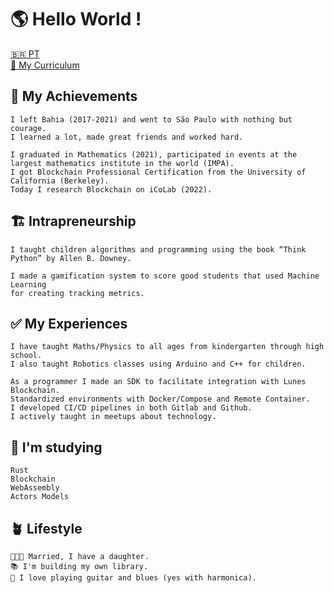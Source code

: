 # 🌎 Hello World !

[🇧🇷 PT](README-pt.md)<br>
[📃 My Curriculum](https://github.com/olivmath/olivmath/raw/main/cv/cv-en.pdf)

## 🏁 My Achievements

```
I left Bahia (2017-2021) and went to São Paulo with nothing but courage.
I learned a lot, made great friends and worked hard.

I graduated in Mathematics (2021), participated in events at the largest mathematics institute in the world (IMPA).
I got Blockchain Professional Certification from the University of California (Berkeley).
Today I research Blockchain on iCoLab (2022).
```

## 🏗 Intrapreneurship

```
I taught children algorithms and programming using the book “Think Python” by Allen B. Downey.

I made a gamification system to score good students that used Machine Learning
for creating tracking metrics.
```

## ✅ My Experiences

```
I have taught Maths/Physics to all ages from kindergarten through high school.
I also taught Robotics classes using Arduino and C++ for children.

As a programmer I made an SDK to facilitate integration with Lunes Blockchain.
Standardized environments with Docker/Compose and Remote Container.
I developed CI/CD pipelines in both Gitlab and Github.
I actively taught in meetups about technology.
```

## 🚀 I'm studying

```
Rust
Blockchain
WebAssembly
Actors Models
```

## 🪴 Lifestyle

```
👨‍👩‍👧 Married, I have a daughter.
📚 I'm building my own library.
🎸 I love playing guitar and blues (yes with harmonica).
```

